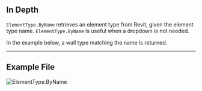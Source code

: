 ## In Depth
`ElementType.ByName` retrieves an element type from Revit, given the element type name. `ElementType.ByName` is useful when a dropdown is not needed.

In the example below, a wall type matching the name is returned.
___
## Example File

![ElementType.ByName](./Revit.Elements.ElementType.ByName_img.jpg)
